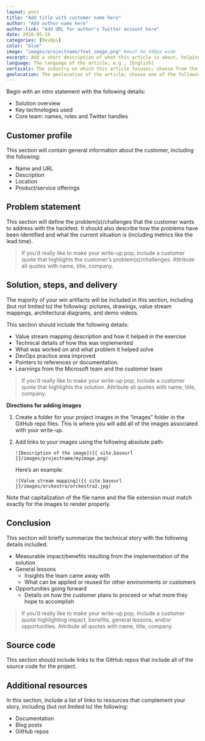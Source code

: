 ```yaml
---
layout: post
title: "Add title with customer name here"
author: "Add author name here"
author-link: "Add URL for author's Twitter account here"
date: 2016-05-19
categories: [DevOps]
color: "blue"
image: "images/projectname/feat_image.png" #must be 440px wide
excerpt: Add a short description of what this article is about, helping fellow developers understand why they would want to read it. What value will they get out of reading it? Focus on the problem or technologies and let that be the guiding light.
language: The language of the article; e.g., [English]
verticals: The industry on which this article focuses; choose from the following: ["Agriculture, Forestry & Fishing"], [Banking & Capital Markets], [Discrete Manufacturing], [Education], [Entertainment], [Facility Management], [Government], [Health], [Hospitality & Travel], [Insurance], [Logistics], [Media & Cable], [Nonprofit], [Power & Utilities], [Process Mfg & Resources], [Professional Services], [Public Safety], [Retail & Consumer Goods], [Security], [Telecommunications]
geolocation: The geolocation of the article; choose one of the following: [Africa], [Asia], [Central America and the Caribbean], [Europe], [Middle East], [North America], [Oceania], [South America]
---
```


Begin with an intro statement with the following details:

- Solution overview
- Key technologies used
- Core team: names, roles and Twitter handles 
 
## Customer profile

This section will contain general information about the customer, including the following:

- Name and URL
- Description
- Location
- Product/service offerings
 
## Problem statement

This section will define the problem(s)/challenges that the customer wants to address with the hackfest. It should also describe how the problems have been identified and what the current situation is (including metrics like the lead time).
 
>If you’d really like to make your write-up pop, include a customer quote that highlights the customer’s problem(s)/challenges. Attribute all quotes with name, title, company.

## Solution, steps, and delivery

The majority of your win artifacts will be included in this section, including (but not limited to) the following: pictures, drawings, value stream mappings, architectural diagrams, and demo videos.

This section should include the following details:

- Value stream mapping description and how it helped in the exercise
- Technical details of how this was implemented
- What was worked on and what problem it helped solve
- DevOps practice area improved
- Pointers to references or documentation.
- Learnings from the Microsoft team and the customer team

>If you’d really like to make your write-up pop, include a customer quote that highlights the solution. Attribute all quotes with name, title, company.

**Directions for adding images**

1. Create a folder for your project images in the “images” folder in the GitHub repo files. This is where you will add all of the images associated with your write-up. 
2. Add links to your images using the following absolute path:

   `![Description of the image]({{ site.baseurl }}/images/projectname/myimage.png)`

   Here’s an example: 

   `![Value stream mapping]({{ site.baseurl }}/images/orckestra/orckestra2.jpg)`

Note that capitalization of the file name and the file extension must match exactly for the images to render properly.
 
## Conclusion

This section will briefly summarize the technical story with the following details included:

- Measurable impact/benefits resulting from the implementation of the solution
- General lessons
  - Insights the team came away with
  - What can be applied or reused for other environments or customers
- Opportunities going forward
  - Details on how the customer plans to proceed or what more they hope to accomplish

>If you’d really like to make your write-up pop, include a customer quote highlighting impact, benefits, general lessons, and/or opportunities. Attribute all quotes with name, title, company.

## Source code

This section should include links to the GitHub repos that include all of the source code for the project. 

## Additional resources

In this section, include a list of links to resources that complement your story, including (but not limited to) the following:

- Documentation
- Blog posts
- GitHub repos
